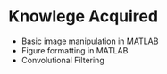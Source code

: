 # Knowlege Acquired

* Basic image manipulation in MATLAB 
* Figure formatting in MATLAB
* Convolutional Filtering
